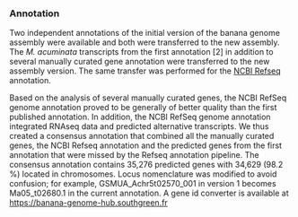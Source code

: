 ### Annotation

Two independent annotations of the initial version of the banana genome assembly were available
and both were transferred to the new assembly. The *M. acuminata* transcripts from the first annotation [2] 
in addition to several manually curated gene annotation were transferred to the new assembly version. 
The same transfer was performed for the [NCBI Refseq](https://www.ncbi.nlm.nih.gov/genome/annotation_euk/Musa_acuminata/100) 
annotation. 

Based on the analysis of several manually curated genes, the NCBI RefSeq genome annotation proved 
to be generally of better quality than the first published annotation. In addition, the NCBI RefSeq 
genome annotation integrated RNAseq data and predicted alternative transcripts. We thus created a 
consensus annotation that combined all the manually curated genes, the NCBI Refseq annotation and 
the predicted genes from the first annotation that were missed by the Refseq annotation pipeline. 
The consensus annotation contains 35,276 predicted genes with 34,629 (98.2 %) located in chromosomes. 
Locus nomenclature was modified to avoid confusion; for example, 
GSMUA_Achr5t02570_001 in version 1 becomes Ma05_t02680.1 in the current annotation.
A gene id converter is available at https://banana-genome-hub.southgreen.fr

